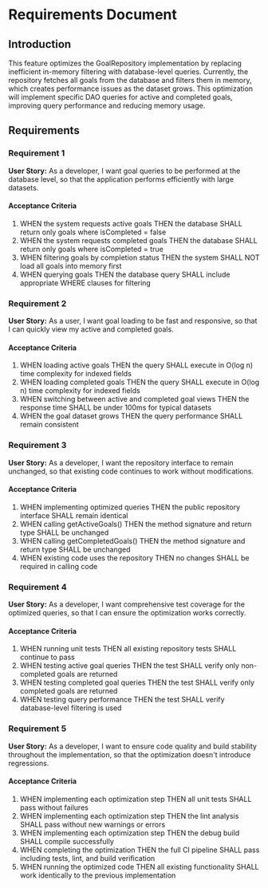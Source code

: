 # Requirements Document

## Introduction

This feature optimizes the GoalRepository implementation by replacing inefficient in-memory filtering with database-level queries. Currently, the repository fetches all goals from the database and filters them in memory, which creates performance issues as the dataset grows. This optimization will implement specific DAO queries for active and completed goals, improving query performance and reducing memory usage.

## Requirements

### Requirement 1

**User Story:** As a developer, I want goal queries to be performed at the database level, so that the application performs efficiently with large datasets.

#### Acceptance Criteria

1. WHEN the system requests active goals THEN the database SHALL return only goals where isCompleted = false
2. WHEN the system requests completed goals THEN the database SHALL return only goals where isCompleted = true
3. WHEN filtering goals by completion status THEN the system SHALL NOT load all goals into memory first
4. WHEN querying goals THEN the database query SHALL include appropriate WHERE clauses for filtering

### Requirement 2

**User Story:** As a user, I want goal loading to be fast and responsive, so that I can quickly view my active and completed goals.

#### Acceptance Criteria

1. WHEN loading active goals THEN the query SHALL execute in O(log n) time complexity for indexed fields
2. WHEN loading completed goals THEN the query SHALL execute in O(log n) time complexity for indexed fields
3. WHEN switching between active and completed goal views THEN the response time SHALL be under 100ms for typical datasets
4. WHEN the goal dataset grows THEN the query performance SHALL remain consistent

### Requirement 3

**User Story:** As a developer, I want the repository interface to remain unchanged, so that existing code continues to work without modifications.

#### Acceptance Criteria

1. WHEN implementing optimized queries THEN the public repository interface SHALL remain identical
2. WHEN calling getActiveGoals() THEN the method signature and return type SHALL be unchanged
3. WHEN calling getCompletedGoals() THEN the method signature and return type SHALL be unchanged
4. WHEN existing code uses the repository THEN no changes SHALL be required in calling code

### Requirement 4

**User Story:** As a developer, I want comprehensive test coverage for the optimized queries, so that I can ensure the optimization works correctly.

#### Acceptance Criteria

1. WHEN running unit tests THEN all existing repository tests SHALL continue to pass
2. WHEN testing active goal queries THEN the test SHALL verify only non-completed goals are returned
3. WHEN testing completed goal queries THEN the test SHALL verify only completed goals are returned
4. WHEN testing query performance THEN the test SHALL verify database-level filtering is used

### Requirement 5

**User Story:** As a developer, I want to ensure code quality and build stability throughout the implementation, so that the optimization doesn't introduce regressions.

#### Acceptance Criteria

1. WHEN implementing each optimization step THEN all unit tests SHALL pass without failures
2. WHEN implementing each optimization step THEN the lint analysis SHALL pass without new warnings or errors
3. WHEN implementing each optimization step THEN the debug build SHALL compile successfully
4. WHEN completing the optimization THEN the full CI pipeline SHALL pass including tests, lint, and build verification
5. WHEN running the optimized code THEN all existing functionality SHALL work identically to the previous implementation
